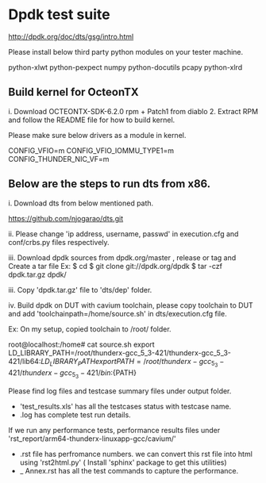# Dpdk test suite

http://dpdk.org/doc/dts/gsg/intro.html

Please install below third party python modules on your tester machine.

python-xlwt
python-pexpect
numpy
python-docutils
pcapy
python-xlrd

Build kernel for OcteonTX
--------------------------
i. Download OCTEONTX-SDK-6.2.0 rpm + Patch1 from diablo
2. Extract RPM and follow the README file for how to build kernel.

Please make sure below drivers as a module in kernel.

 CONFIG_VFIO=m
 CONFIG_VFIO_IOMMU_TYPE1=m
 CONFIG_THUNDER_NIC_VF=m
 
 
Below are the steps to run dts from x86.
----------------------------------------

i. Download dts from below mentioned path.

https://github.com/njogarao/dts.git

ii.  Please change 'ip address, username, passwd' in execution.cfg and conf/crbs.py files respectively.

iii. Download dpdk sources from dpdk.org/master , release or tag and Create a tar file 
    Ex:
      $ cd <Download path>
      $ git clone  git://dpdk.org/dpdk
      $ tar -czf dpdk.tar.gz  dpdk/
  
iii. Copy 'dpdk.tar.gz' file to  'dts/dep' folder.
  
iv.  Build dpdk on DUT with cavium toolchain, please copy toolchain to DUT and add 'toolchainpath=/home/source.sh'  in dts/execution.cfg file.

Ex: On my setup, copied toolchain to /root/ folder.

root@localhost:/home# cat source.sh 
export LD_LIBRARY_PATH=/root/thunderx-gcc_5_3-421/thunderx-gcc_5_3-421/lib64:$LD_LIBRARY_PATH
export PATH=/root/thunderx-gcc_5_3-421/thunderx-gcc_5_3-421/bin:${PATH}


Please find log files and testcase summary files under output folder.
  - 'test_results.xls' has all the testcases status with testcase name.
  - <testcase>.log has complete test run details.
  
If we run any performance tests, performance results files under 'rst_report/arm64-thunderx-linuxapp-gcc/cavium/'
   - <testcase>.rst file has perfromance numbers. we can convert this rst file into html using 'rst2html.py' ( Install 'sphinx' package to get this utilities)
   - <testcase>_ Annex.rst  has all the test commands to capture the performance.
  
